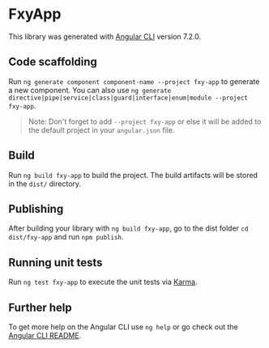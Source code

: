 # FxyApp

This library was generated with [Angular CLI](https://github.com/angular/angular-cli) version 7.2.0.

## Code scaffolding

Run `ng generate component component-name --project fxy-app` to generate a new component. You can also use `ng generate directive|pipe|service|class|guard|interface|enum|module --project fxy-app`.

> Note: Don't forget to add `--project fxy-app` or else it will be added to the default project in your `angular.json` file.

## Build

Run `ng build fxy-app` to build the project. The build artifacts will be stored in the `dist/` directory.

## Publishing

After building your library with `ng build fxy-app`, go to the dist folder `cd dist/fxy-app` and run `npm publish`.

## Running unit tests

Run `ng test fxy-app` to execute the unit tests via [Karma](https://karma-runner.github.io).

## Further help

To get more help on the Angular CLI use `ng help` or go check out the [Angular CLI README](https://github.com/angular/angular-cli/blob/master/README.md).
